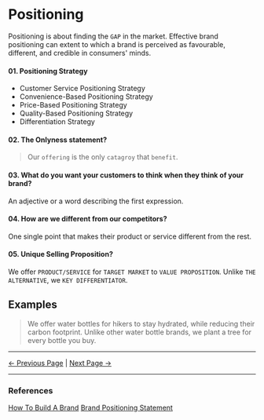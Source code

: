# Positioning

Positioning is about finding the `GAP` in the market. Effective brand positioning can extent to which a brand is perceived as favourable, different, and credible in consumers' minds.

#### 01. Positioning Strategy

- Customer Service Positioning Strategy
- Convenience-Based Positioning Strategy
- Price-Based Positioning Strategy
- Quality-Based Positioning Strategy
- Differentiation Strategy

#### 02. The Onlyness statement?

> Our `offering` is the only `catagroy` that `benefit`.

#### 03. What do you want your customers to think when they think of your brand?

An adjective or a word describing the first expression.

#### 04. How are we different from our competitors?

One single point that makes their product or service different from the rest.

#### 05. Unique Selling Proposition?

We offer `PRODUCT/SERVICE` for `TARGET MARKET` to `VALUE PROPOSITION`.
Unlike `THE ALTERNATIVE`, we `KEY DIFFERENTIATOR`.

## Examples

> We offer water bottles for hikers to stay hydrated, while reducing their carbon footprint. Unlike other water bottle brands, we plant a tree for every bottle you buy.

<hr/>

[<- Previous Page](./values.html)
|
[Next Page ->](./voice.html)

<hr/>

### References

[How To Build A Brand](https://www.shopify.com/blog/how-to-build-a-brand)
[Brand Positioning Statement](https://www.risefuel.com/blog/what-is-a-positioning-statement)

